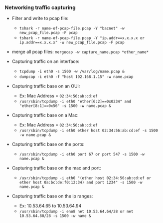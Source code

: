 ### Networking traffic capturing
- Filter and write to pcap file:
  - `tshark -r name-of-pcap-file.pcap -Y "bacnet" -w new_pcap_file.pcap -F pcap`
  - `tshark -r name-of-pcap-file.pcap -Y "ip.addr==x.x.x.x or ip.addr==x.x.x.x" -w new_pcap_file.pcap -F pcap`

- merge all pcap files: `mergecap -w capture_name.pcap *other_name*`
- Capturing traffic on an interface: 
  - `tcpdump -i eth0 -s 1500 -w /var/log/name.pcap &`
  - `dumpcap -i eth0 -f "host 192.168.1.15" -w name.pcap`

- Capturing traffic base on an OUI:
  - Ex: Mac Address = `02:34:56:ab:cd:ef`
  - `/usr/sbin/tcpdump -i eth0 "ether[6:2]==0x0234" and "ether[8:1]==0x56" -s 1500 -w name.pcap &`

- Capturing traffic base on a Mac:
  - Ex: Mac Address = `02:34:56:ab:cd:ef`
  - `/usr/sbin/tcpdump -i eth0 ether host 02:34:56:ab:cd:ef -s 1500 -w name.pcap &`

- Capturing traffic base on the ports:
  -  `/usr/sbin/tcpdump -i eth0 port 67 or port 547 -s 1500 -w name.pcap &`

- Capturing traffic base on the mac and port:
  -  `/usr/sbin/tcpdump -i eth0 "(ether host 02:34:56:ab:cd:ef or ether host 0a:bc:de:f0:12:34) and port 1234" -s 1500 -w name.pcap &`

- Capturing traffic base on the ip ranges:
  - Ex: 10.53.64.65 to 10.53.64.94
  -  `/usr/sbin/tcpdump -i eno8 net 10.53.64.64/28 or net 10.53.64.80/28 -s 1500 -w name &`

